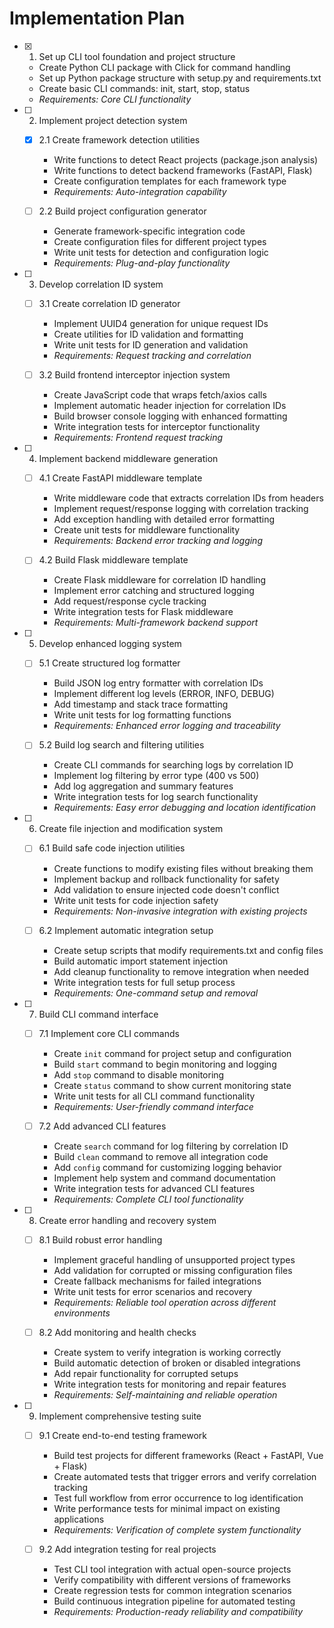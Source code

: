 # Implementation Plan

- [x] 1. Set up CLI tool foundation and project structure

  - Create Python CLI package with Click for command handling
  - Set up Python package structure with setup.py and requirements.txt
  - Create basic CLI commands: init, start, stop, status
  - _Requirements: Core CLI functionality_

- [ ] 2. Implement project detection system

  - [x] 2.1 Create framework detection utilities

    - Write functions to detect React projects (package.json analysis)
    - Write functions to detect backend frameworks (FastAPI, Flask)
    - Create configuration templates for each framework type
    - _Requirements: Auto-integration capability_

  - [ ] 2.2 Build project configuration generator
    - Generate framework-specific integration code
    - Create configuration files for different project types
    - Write unit tests for detection and configuration logic
    - _Requirements: Plug-and-play functionality_

- [ ] 3. Develop correlation ID system

  - [ ] 3.1 Create correlation ID generator

    - Implement UUID4 generation for unique request IDs
    - Create utilities for ID validation and formatting
    - Write unit tests for ID generation and validation
    - _Requirements: Request tracking and correlation_

  - [ ] 3.2 Build frontend interceptor injection system
    - Create JavaScript code that wraps fetch/axios calls
    - Implement automatic header injection for correlation IDs
    - Build browser console logging with enhanced formatting
    - Write integration tests for interceptor functionality
    - _Requirements: Frontend request tracking_

- [ ] 4. Implement backend middleware generation

  - [ ] 4.1 Create FastAPI middleware template

    - Write middleware code that extracts correlation IDs from headers
    - Implement request/response logging with correlation tracking
    - Add exception handling with detailed error formatting
    - Create unit tests for middleware functionality
    - _Requirements: Backend error tracking and logging_

  - [ ] 4.2 Build Flask middleware template
    - Create Flask middleware for correlation ID handling
    - Implement error catching and structured logging
    - Add request/response cycle tracking
    - Write integration tests for Flask middleware
    - _Requirements: Multi-framework backend support_

- [ ] 5. Develop enhanced logging system

  - [ ] 5.1 Create structured log formatter

    - Build JSON log entry formatter with correlation IDs
    - Implement different log levels (ERROR, INFO, DEBUG)
    - Add timestamp and stack trace formatting
    - Write unit tests for log formatting functions
    - _Requirements: Enhanced error logging and traceability_

  - [ ] 5.2 Build log search and filtering utilities
    - Create CLI commands for searching logs by correlation ID
    - Implement log filtering by error type (400 vs 500)
    - Add log aggregation and summary features
    - Write integration tests for log search functionality
    - _Requirements: Easy error debugging and location identification_

- [ ] 6. Create file injection and modification system

  - [ ] 6.1 Build safe code injection utilities

    - Create functions to modify existing files without breaking them
    - Implement backup and rollback functionality for safety
    - Add validation to ensure injected code doesn't conflict
    - Write unit tests for code injection safety
    - _Requirements: Non-invasive integration with existing projects_

  - [ ] 6.2 Implement automatic integration setup
    - Create setup scripts that modify requirements.txt and config files
    - Build automatic import statement injection
    - Add cleanup functionality to remove integration when needed
    - Write integration tests for full setup process
    - _Requirements: One-command setup and removal_

- [ ] 7. Build CLI command interface

  - [ ] 7.1 Implement core CLI commands

    - Create `init` command for project setup and configuration
    - Build `start` command to begin monitoring and logging
    - Add `stop` command to disable monitoring
    - Create `status` command to show current monitoring state
    - Write unit tests for all CLI command functionality
    - _Requirements: User-friendly command interface_

  - [ ] 7.2 Add advanced CLI features
    - Create `search` command for log filtering by correlation ID
    - Build `clean` command to remove all integration code
    - Add `config` command for customizing logging behavior
    - Implement help system and command documentation
    - Write integration tests for advanced CLI features
    - _Requirements: Complete CLI tool functionality_

- [ ] 8. Create error handling and recovery system

  - [ ] 8.1 Build robust error handling

    - Implement graceful handling of unsupported project types
    - Add validation for corrupted or missing configuration files
    - Create fallback mechanisms for failed integrations
    - Write unit tests for error scenarios and recovery
    - _Requirements: Reliable tool operation across different environments_

  - [ ] 8.2 Add monitoring and health checks
    - Create system to verify integration is working correctly
    - Build automatic detection of broken or disabled integrations
    - Add repair functionality for corrupted setups
    - Write integration tests for monitoring and repair features
    - _Requirements: Self-maintaining and reliable operation_

- [ ] 9. Implement comprehensive testing suite

  - [ ] 9.1 Create end-to-end testing framework

    - Build test projects for different frameworks (React + FastAPI, Vue + Flask)
    - Create automated tests that trigger errors and verify correlation tracking
    - Test full workflow from error occurrence to log identification
    - Write performance tests for minimal impact on existing applications
    - _Requirements: Verification of complete system functionality_

  - [ ] 9.2 Add integration testing for real projects
    - Test CLI tool integration with actual open-source projects
    - Verify compatibility with different versions of frameworks
    - Create regression tests for common integration scenarios
    - Build continuous integration pipeline for automated testing
    - _Requirements: Production-ready reliability and compatibility_
